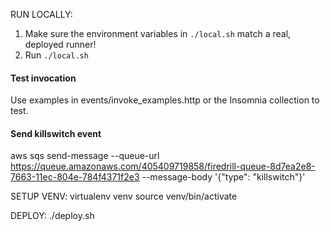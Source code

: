 RUN LOCALLY:
1. Make sure the environment variables in `./local.sh` match a real, deployed runner!
2. Run  `./local.sh`


#### Test invocation
Use examples in events/invoke_examples.http or the Insomnia collection to test.

#### Send killswitch event
aws sqs send-message --queue-url https://queue.amazonaws.com/405409719858/firedrill-queue-8d7ea2e8-7663-11ec-804e-784f4371f2e3 --message-body '{"type": "killswitch"}'

SETUP VENV:
virtualenv venv
source venv/bin/activate

DEPLOY:
./deploy.sh